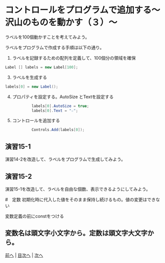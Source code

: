 # コントロールをプログラムで追加する～沢山のものを動かす（３）～
ラベルを100個動かすことを考えてみよう。

ラベルをプログラムで作成する手順は以下の通り。

1.	ラベルを記録するための配列を定義して、100個分の領域を確保

```cs
Label [] labels = new Label[100];
```

3.	ラベルを生成する

```cs
labels[0] = new Label();
```

4.	プロパティを設定する。AutoSize とTextを設定する

```cs
            labels[0].AutoSize = true;
            labels[0].Text = "☆";
```

5.	コントロールを追加する

```cs
            Controls.Add(labels[0]);
```

## 演習15-1
演習14-2を改造して、ラベルをプログラムで生成してみよう。

## 演習15-2
演習15-1を改造して、ラベルを自由な個数、表示できるようにしてみよう。

#　定数
初期化時に代入した値をそのまま保持し続けるもの。値の変更はできない

変数定義の前にconstをつける

変数名は頭文字小文字から。定数は頭文字大文字から。
---

[前へ](14.md) | [目次へ](README.md#%E7%9B%AE%E6%AC%A1) | [次へ](16.md)
